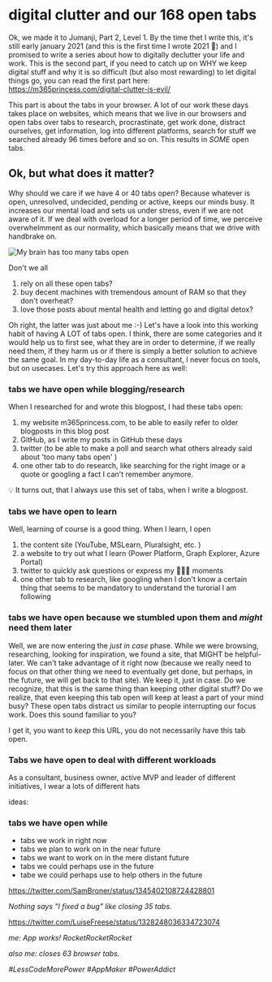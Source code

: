 # digital clutter and our 168 open tabs

Ok, we made it to Jumanji, Part 2, Level 1. By the time thet I write this, it's still early january 2021 (and this is the first time I wrote 2021 🙌) and I promised to write a series about how to digitally declutter your life and work. This is the second part, if you need to catch up on WHY we keep digital stuff and why it is so difficult (but also most rewarding) to let digital things go, you can read the first part here: https://m365princess.com/digital-clutter-is-evil/

This part is about the tabs in your browser. A lot of our work these days takes place on websites, which means that we live in our browsers and open tabs over tabs to research, procrastinate, get work done, distract ourselves, get information, log into different platforms, search for stuff we searched already 96 times before and so on. This results in *SOME* open tabs. 

## Ok, but what does it matter? 

Why should we care if we have 4 or 40 tabs open? Because whatever is open, unresolved, undecided, pending or active, keeps our minds busy. It increases our mental load and sets us under stress, even if we are not aware of it. If we deal with overload for a longer period of time, we perceive overwhelmment as our normality, which basically means that we drive with handbrake on. 

![My brain has too many tabs open](https://github.com/LuiseFreese/blog/blob/main/media/mybrainhastoomanytabsopen.png "Don't forget to close the tabs in your brain as well")

Don't we all 
1. rely on all these open tabs?
2. buy decent machines with tremendous amount of RAM so that they don't overheat?
3. love those posts about mental health and letting go and digital detox? 

Oh right, the latter was just about me :-) Let's have a look into this working habit of having A LOT of tabs open. I think, there are some categories and it would help us to first see, what they are in order to determine, if we really need them, if they harm us or if there is simply a better solution to achieve the same goal. In my day-to-day life as a consultant, I never focus on tools, but on usecases. Let's try this approach here as well:

### tabs we have open while blogging/research

When I researched for and wrote this blogpost, I had these tabs open: 

1. my website m365princess.com, to be able to easily refer to older blogposts in this blog post
2. GitHub, as I write my posts in GitHub these days
3. twitter (to be able to make a poll and search what others already said about 'too many tabs open' )
4. one other tab to do research, like searching for the right image or a quote or googling a fact I can't remember anymore. 

💡 It turns out, that I always use this set of tabs, when I write a blogpost. 

### tabs we have open to learn

Well, learning of course is a good thing. When I learn, I open 

1. the content site (YouTube, MSLearn, Pluralsight, etc. )
2. a website to try out what I learn (Power Platform, Graph Explorer, Azure Portal)
3. twitter to quickly ask questions or express my 🤯🤯🤯 moments
4. one other tab to research, like googling when I don't know a certain thing that seems to be mandatory to understand the turorial I am following

### tabs we have open because we stumbled upon them and *might* need them later 

Well, we are now entering the *just in case* phase. While we were browsing, researching, looking for inspiration, we found a site, that MIGHT be helpful- later. We can't take advantage of it right now (because we really need to focus on that other thing we need to eventually get done, but perhaps, in the future, we will get back to that site). We keep it, just in case. Do we recognize, that this is the same thing than keeping other digital stuff? Do we realize, that even keeping this tab open will keep at least a part of your mind busy? These open tabs distract us similar to people interrupting our focus work. Does this sound familiar to you? 



I get it, you want to *keep* this URL, you do not necessarily have this tab open. 

### Tabs we have open to deal with different workloads

As a consultant, business owner, active MVP and leader of different initiatives, I wear a lots of different hats




ideas: 
### tabs we have open while 
- tabs we work in right now
- tabs we plan to work on in the near future
- tabs we want to work on in the mere distant future
- tabs we could perhaps use in the future
- tabe we could perhaps use to help others in the future


https://twitter.com/SamBroner/status/1345402108724428801

*Nothing says "I fixed a bug" like closing 35 tabs.*

https://twitter.com/LuiseFreese/status/1328248036334723074

*me: App works! RocketRocketRocket*

*also me: closes 63 browser tabs.*

*#LessCodeMorePower #AppMaker #PowerAddict*




